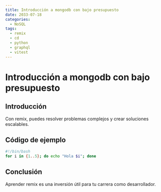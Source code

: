 ```yaml
---
title: Introducción a mongodb con bajo presupuesto
date: 2033-07-18
categories:
  - NoSQL
tags:
  - remix
  - cd
  - python
  - graphql
  - vitest
---
```


# Introducción a mongodb con bajo presupuesto

## Introducción

Con remix, puedes resolver problemas complejos y crear soluciones escalables.

## Código de ejemplo

```bash
#!/bin/bash
for i in {1..5}; do echo "Hola $i"; done
```

## Conclusión

Aprender remix es una inversión útil para tu carrera como desarrollador.